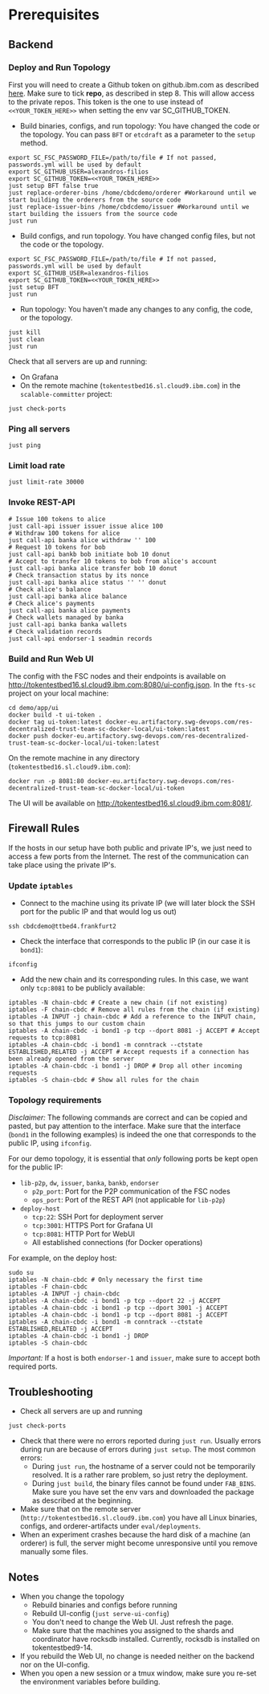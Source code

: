 # Prerequisites

## Backend
### Deploy and Run Topology
First you will need to create a Github token on github.ibm.com as described [here](https://docs.github.com/en/authentication/keeping-your-account-and-data-secure/creating-a-personal-access-token). Make sure to tick **repo**, as described in step 8.
This will allow access to the private repos.
This token is the one to use instead of `<<YOUR_TOKEN_HERE>>` when setting the env var SC_GITHUB_TOKEN.
* Build binaries, configs, and run topology: You have changed the code or the topology. You can pass `BFT` or `etcdraft` as a parameter to the `setup` method.
```shell
export SC_FSC_PASSWORD_FILE=/path/to/file # If not passed, passwords.yml will be used by default
export SC_GITHUB_USER=alexandros-filios
export SC_GITHUB_TOKEN=<<YOUR_TOKEN_HERE>>
just setup BFT false true
just replace-orderer-bins /home/cbdcdemo/orderer #Workaround until we start building the orderers from the source code
just replace-issuer-bins /home/cbdcdemo/issuer #Workaround until we start building the issuers from the source code
just run
```
* Build configs, and run topology. You have changed config files, but not the code or the topology.
```shell
export SC_FSC_PASSWORD_FILE=/path/to/file # If not passed, passwords.yml will be used by default
export SC_GITHUB_USER=alexandros-filios
export SC_GITHUB_TOKEN=<<YOUR_TOKEN_HERE>>
just setup BFT
just run
```
* Run topology: You haven't made any changes to any config, the code, or the topology.
```shell
just kill
just clean
just run
```

Check that all servers are up and running:
* On Grafana
* On the remote machine (`tokentestbed16.sl.cloud9.ibm.com`) in the `scalable-committer` project:
```shell
just check-ports
```

### Ping all servers
```shell
just ping
```

### Limit load rate
```shell
just limit-rate 30000
```

### Invoke REST-API
```shell
# Issue 100 tokens to alice
just call-api issuer issuer issue alice 100
# Withdraw 100 tokens for alice
just call-api banka alice withdraw '' 100
# Request 10 tokens for bob
just call-api bankb bob initiate bob 10 donut
# Accept to transfer 10 tokens to bob from alice's account
just call-api banka alice transfer bob 10 donut
# Check transaction status by its nonce
just call-api banka alice status '' '' donut
# Check alice's balance
just call-api banka alice balance
# Check alice's payments
just call-api banka alice payments
# Check wallets managed by banka
just call-api banka banka wallets
# Check validation records
just call-api endorser-1 seadmin records
```


### Build and Run Web UI
The config with the FSC nodes and their endpoints is available on http://tokentestbed16.sl.cloud9.ibm.com:8080/ui-config.json.
In the `fts-sc` project on your local machine:
```shell
cd demo/app/ui
docker build -t ui-token .
docker tag ui-token:latest docker-eu.artifactory.swg-devops.com/res-decentralized-trust-team-sc-docker-local/ui-token:latest
docker push docker-eu.artifactory.swg-devops.com/res-decentralized-trust-team-sc-docker-local/ui-token:latest
```
On the remote machine in any directory (`tokentestbed16.sl.cloud9.ibm.com`):
```shell
docker run -p 8081:80 docker-eu.artifactory.swg-devops.com/res-decentralized-trust-team-sc-docker-local/ui-token
```
The UI will be available on http://tokentestbed16.sl.cloud9.ibm.com:8081/.

## Firewall Rules
If the hosts in our setup have both public and private IP's, we just need to access a few ports from the Internet. The rest of the communication can take place using the private IP's.

### Update `iptables`

* Connect to the machine using its private IP (we will later block the SSH port for the public IP and that would log us out)
```shell
ssh cbdcdemo@ttbed4.frankfurt2
```
* Check the interface that corresponds to the public IP (in our case it is `bond1`):
```shell
ifconfig
```
* Add the new chain and its corresponding rules. In this case, we want only `tcp:8081` to be publicly available:
```shell
iptables -N chain-cbdc # Create a new chain (if not existing)
iptables -F chain-cbdc # Remove all rules from the chain (if existing)
iptables -A INPUT -j chain-cbdc # Add a reference to the INPUT chain, so that this jumps to our custom chain
iptables -A chain-cbdc -i bond1 -p tcp --dport 8081 -j ACCEPT # Accept requests to tcp:8081
iptables -A chain-cbdc -i bond1 -m conntrack --ctstate ESTABLISHED,RELATED -j ACCEPT # Accept requests if a connection has been already opened from the server
iptables -A chain-cbdc -i bond1 -j DROP # Drop all other incoming requests
iptables -S chain-cbdc # Show all rules for the chain
```

### Topology requirements
*Disclaimer:* The following commands are correct and can be copied and pasted, but pay attention to the interface.
Make sure that the interface (`bond1` in the following examples) is indeed the one that corresponds to the public IP, using `ifconfig`.

For our demo topology, it is essential that *only* following ports be kept open for the public IP:
* `lib-p2p`, `dw`, `issuer`, `banka`, `bankb`, `endorser`
  * `p2p_port`: Port for the P2P communication of the FSC nodes
  * `ops_port`: Port of the REST API (not applicable for `lib-p2p`)
* `deploy-host`
  * `tcp:22`: SSH Port for deployment server
  * `tcp:3001`: HTTPS Port for Grafana UI
  * `tcp:8081`: HTTP Port for WebUI
  * All established connections (for Docker operations)

For example, on the deploy host:

```shell
sudo su
iptables -N chain-cbdc # Only necessary the first time
iptables -F chain-cbdc
iptables -A INPUT -j chain-cbdc
iptables -A chain-cbdc -i bond1 -p tcp --dport 22 -j ACCEPT
iptables -A chain-cbdc -i bond1 -p tcp --dport 3001 -j ACCEPT
iptables -A chain-cbdc -i bond1 -p tcp --dport 8081 -j ACCEPT
iptables -A chain-cbdc -i bond1 -m conntrack --ctstate ESTABLISHED,RELATED -j ACCEPT
iptables -A chain-cbdc -i bond1 -j DROP
iptables -S chain-cbdc
```

*Important:* If a host is both `endorser-1` and `issuer`, make sure to accept both required ports.

## Troubleshooting
* Check all servers are up and running
```shell
just check-ports
```
* Check that there were no errors reported during `just run`. Usually errors during run are because of errors during `just setup`. The most common errors:
  * During `just run`, the hostname of a server could not be temporarily resolved. It is a rather rare problem, so just retry the deployment.
  * During `just build`, the binary files cannot be found under `FAB_BINS`. Make sure you have set the env vars and downloaded the package as described at the beginning.
* Make sure that on the remote server (`http://tokentestbed16.sl.cloud9.ibm.com`) you have all Linux binaries, configs, and orderer-artifacts under `eval/deployments`.
* When an experiment crashes because the hard disk of a machine (an orderer) is full, the server might become unresponsive until you remove manually some files.

## Notes
* When you change the topology
  * Rebuild binaries and configs before running
  * Rebuild UI-config (`just serve-ui-config`)
  * You don't need to change the Web UI. Just refresh the page.
  * Make sure that the machines you assigned to the shards and coordinator have rocksdb installed. Currently, rocksdb is installed on tokentestbed9-14.
* If you rebuild the Web UI, no change is needed neither on the backend nor on the UI-config.
* When you open a new session or a tmux window, make sure you re-set the environment variables before building.

